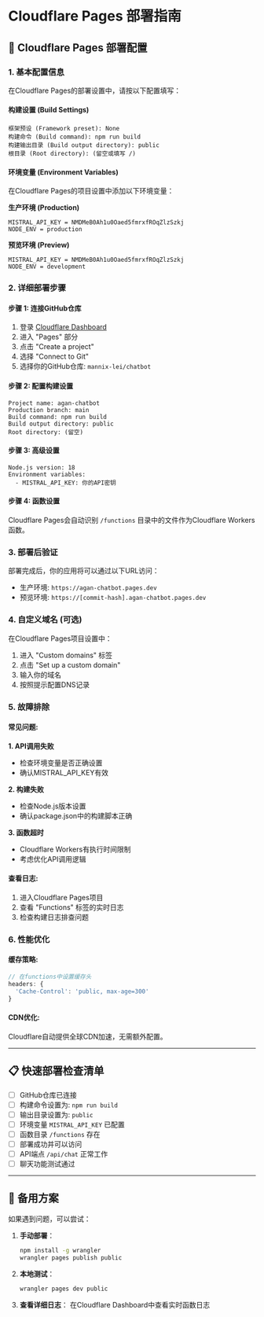 # Cloudflare Pages 部署指南

## 🚀 Cloudflare Pages 部署配置

### 1. 基本配置信息

在Cloudflare Pages的部署设置中，请按以下配置填写：

#### **构建设置 (Build Settings)**
```
框架预设 (Framework preset): None
构建命令 (Build command): npm run build
构建输出目录 (Build output directory): public
根目录 (Root directory): (留空或填写 /)
```

#### **环境变量 (Environment Variables)**
在Cloudflare Pages的项目设置中添加以下环境变量：

**生产环境 (Production)**
```
MISTRAL_API_KEY = NMDMeB0Ah1u0Oaed5fmrxfROqZlzSzkj
NODE_ENV = production
```

**预览环境 (Preview)**
```
MISTRAL_API_KEY = NMDMeB0Ah1u0Oaed5fmrxfROqZlzSzkj
NODE_ENV = development
```

### 2. 详细部署步骤

#### 步骤 1: 连接GitHub仓库
1. 登录 [Cloudflare Dashboard](https://dash.cloudflare.com/)
2. 进入 "Pages" 部分
3. 点击 "Create a project"
4. 选择 "Connect to Git"
5. 选择你的GitHub仓库: `mannix-lei/chatbot`

#### 步骤 2: 配置构建设置
```
Project name: agan-chatbot
Production branch: main
Build command: npm run build
Build output directory: public
Root directory: (留空)
```

#### 步骤 3: 高级设置
```
Node.js version: 18
Environment variables: 
  - MISTRAL_API_KEY: 你的API密钥
```

#### 步骤 4: 函数设置
Cloudflare Pages会自动识别 `/functions` 目录中的文件作为Cloudflare Workers函数。

### 3. 部署后验证

部署完成后，你的应用将可以通过以下URL访问：
- 生产环境: `https://agan-chatbot.pages.dev`
- 预览环境: `https://[commit-hash].agan-chatbot.pages.dev`

### 4. 自定义域名 (可选)

在Cloudflare Pages项目设置中：
1. 进入 "Custom domains" 标签
2. 点击 "Set up a custom domain"
3. 输入你的域名
4. 按照提示配置DNS记录

### 5. 故障排除

#### 常见问题:

**1. API调用失败**
- 检查环境变量是否正确设置
- 确认MISTRAL_API_KEY有效

**2. 构建失败**
- 检查Node.js版本设置
- 确认package.json中的构建脚本正确

**3. 函数超时**
- Cloudflare Workers有执行时间限制
- 考虑优化API调用逻辑

#### 查看日志:
1. 进入Cloudflare Pages项目
2. 查看 "Functions" 标签的实时日志
3. 检查构建日志排查问题

### 6. 性能优化

#### 缓存策略:
```javascript
// 在functions中设置缓存头
headers: {
  'Cache-Control': 'public, max-age=300'
}
```

#### CDN优化:
Cloudflare自动提供全球CDN加速，无需额外配置。

---

## 📋 快速部署检查清单

- [ ] GitHub仓库已连接
- [ ] 构建命令设置为: `npm run build`
- [ ] 输出目录设置为: `public`
- [ ] 环境变量 `MISTRAL_API_KEY` 已配置
- [ ] 函数目录 `/functions` 存在
- [ ] 部署成功并可以访问
- [ ] API端点 `/api/chat` 正常工作
- [ ] 聊天功能测试通过

---

## 🔧 备用方案

如果遇到问题，可以尝试：

1. **手动部署**：
   ```bash
   npm install -g wrangler
   wrangler pages publish public
   ```

2. **本地测试**：
   ```bash
   wrangler pages dev public
   ```

3. **查看详细日志**：
   在Cloudflare Dashboard中查看实时函数日志
